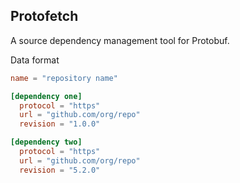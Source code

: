 ## Protofetch

A source dependency management tool for Protobuf.

Data format

```toml
name = "repository name"

[dependency one]
  protocol = "https"
  url = "github.com/org/repo"
  revision = "1.0.0"

[dependency two]
  protocol = "https"
  url = "github.com/org/repo"
  revision = "5.2.0"
```
